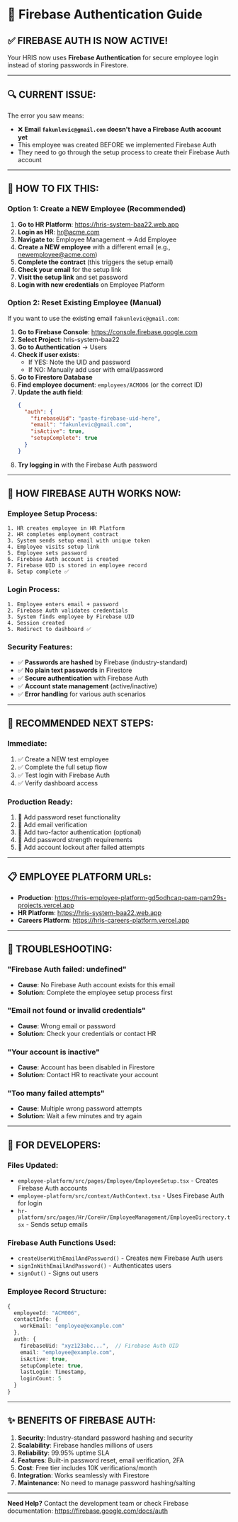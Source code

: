 # 🔐 Firebase Authentication Guide

## ✅ **FIREBASE AUTH IS NOW ACTIVE!**

Your HRIS now uses **Firebase Authentication** for secure employee login instead of storing passwords in Firestore.

---

## 🔍 **CURRENT ISSUE:**

The error you saw means:
- ❌ **Email `fakunlevic@gmail.com` doesn't have a Firebase Auth account yet**
- This employee was created BEFORE we implemented Firebase Auth
- They need to go through the setup process to create their Firebase Auth account

---

## 🚀 **HOW TO FIX THIS:**

### **Option 1: Create a NEW Employee (Recommended)**

1. **Go to HR Platform**: https://hris-system-baa22.web.app
2. **Login as HR**: hr@acme.com
3. **Navigate to**: Employee Management → Add Employee
4. **Create a NEW employee** with a different email (e.g., newemployee@acme.com)
5. **Complete the contract** (this triggers the setup email)
6. **Check your email** for the setup link
7. **Visit the setup link** and set password
8. **Login with new credentials** on Employee Platform

### **Option 2: Reset Existing Employee (Manual)**

If you want to use the existing email `fakunlevic@gmail.com`:

1. **Go to Firebase Console**: https://console.firebase.google.com
2. **Select Project**: hris-system-baa22
3. **Go to Authentication** → Users
4. **Check if user exists**:
   - If YES: Note the UID and password
   - If NO: Manually add user with email/password
5. **Go to Firestore Database**
6. **Find employee document**: `employees/ACM006` (or the correct ID)
7. **Update the auth field**:
   ```json
   {
     "auth": {
       "firebaseUid": "paste-firebase-uid-here",
       "email": "fakunlevic@gmail.com",
       "isActive": true,
       "setupComplete": true
     }
   }
   ```
8. **Try logging in** with the Firebase Auth password

---

## 🔐 **HOW FIREBASE AUTH WORKS NOW:**

### **Employee Setup Process:**
```
1. HR creates employee in HR Platform
2. HR completes employment contract
3. System sends setup email with unique token
4. Employee visits setup link
5. Employee sets password
6. Firebase Auth account is created
7. Firebase UID is stored in employee record
8. Setup complete ✅
```

### **Login Process:**
```
1. Employee enters email + password
2. Firebase Auth validates credentials
3. System finds employee by Firebase UID
4. Session created
5. Redirect to dashboard ✅
```

### **Security Features:**
- ✅ **Passwords are hashed** by Firebase (industry-standard)
- ✅ **No plain text passwords** in Firestore
- ✅ **Secure authentication** with Firebase Auth
- ✅ **Account state management** (active/inactive)
- ✅ **Error handling** for various auth scenarios

---

## 🎯 **RECOMMENDED NEXT STEPS:**

### **Immediate:**
1. ✅ Create a NEW test employee
2. ✅ Complete the full setup flow
3. ✅ Test login with Firebase Auth
4. ✅ Verify dashboard access

### **Production Ready:**
1. 🔄 Add password reset functionality
2. 🔄 Add email verification
3. 🔄 Add two-factor authentication (optional)
4. 🔄 Add password strength requirements
5. 🔄 Add account lockout after failed attempts

---

## 📋 **EMPLOYEE PLATFORM URLs:**

- **Production**: https://hris-employee-platform-gd5odhcaq-pam-pam29s-projects.vercel.app
- **HR Platform**: https://hris-system-baa22.web.app
- **Careers Platform**: https://hris-careers-platform.vercel.app

---

## 🐛 **TROUBLESHOOTING:**

### **"Firebase Auth failed: undefined"**
- **Cause**: No Firebase Auth account exists for this email
- **Solution**: Complete the employee setup process first

### **"Email not found or invalid credentials"**
- **Cause**: Wrong email or password
- **Solution**: Check your credentials or contact HR

### **"Your account is inactive"**
- **Cause**: Account has been disabled in Firestore
- **Solution**: Contact HR to reactivate your account

### **"Too many failed attempts"**
- **Cause**: Multiple wrong password attempts
- **Solution**: Wait a few minutes and try again

---

## 🔧 **FOR DEVELOPERS:**

### **Files Updated:**
- `employee-platform/src/pages/Employee/EmployeeSetup.tsx` - Creates Firebase Auth accounts
- `employee-platform/src/context/AuthContext.tsx` - Uses Firebase Auth for login
- `hr-platform/src/pages/Hr/CoreHr/EmployeeManagement/EmployeeDirectory.tsx` - Sends setup emails

### **Firebase Auth Functions Used:**
- `createUserWithEmailAndPassword()` - Creates new Firebase Auth users
- `signInWithEmailAndPassword()` - Authenticates users
- `signOut()` - Signs out users

### **Employee Record Structure:**
```typescript
{
  employeeId: "ACM006",
  contactInfo: {
    workEmail: "employee@example.com"
  },
  auth: {
    firebaseUid: "xyz123abc...",  // Firebase Auth UID
    email: "employee@example.com",
    isActive: true,
    setupComplete: true,
    lastLogin: Timestamp,
    loginCount: 5
  }
}
```

---

## ✨ **BENEFITS OF FIREBASE AUTH:**

1. **Security**: Industry-standard password hashing and security
2. **Scalability**: Firebase handles millions of users
3. **Reliability**: 99.95% uptime SLA
4. **Features**: Built-in password reset, email verification, 2FA
5. **Cost**: Free tier includes 10K verifications/month
6. **Integration**: Works seamlessly with Firestore
7. **Maintenance**: No need to manage password hashing/salting

---

**Need Help?** Contact the development team or check Firebase documentation: https://firebase.google.com/docs/auth




